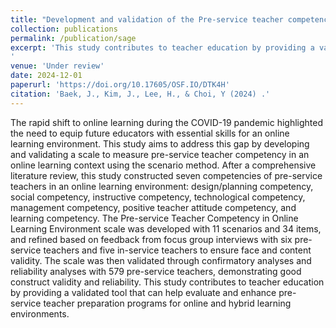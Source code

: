 ```yaml
---
title: "Development and validation of the Pre-service teacher competency scale in an online learning environment using the scenario method"
collection: publications
permalink: /publication/sage
excerpt: 'This study contributes to teacher education by providing a validated tool that can help evaluate and enhance pre-service teacher preparation programs for online and hybrid learning environments. 
'
venue: 'Under review'
date: 2024-12-01
paperurl: 'https://doi.org/10.17605/OSF.IO/DTK4H'
citation: 'Baek, J., Kim, J., Lee, H., & Choi, Y (2024) .'
---
```

The rapid shift to online learning during the COVID-19 pandemic highlighted the need to equip future educators with essential skills for an online learning environment. This study aims to address this gap by developing and validating a scale to measure pre-service teacher competency in an online learning context using the scenario method. After a comprehensive literature review, this study constructed seven competencies of pre-service teachers in an online learning environment: design/planning competency, social competency, instructive competency, technological competency, management competency, positive teacher attitude competency, and learning competency. The Pre-service Teacher Competency in Online Learning Environment scale was developed with 11 scenarios and 34 items, and refined based on feedback from focus group interviews with six pre-service teachers and five in-service teachers to ensure face and content validity. The scale was then validated through confirmatory analyses and reliability analyses with 579 pre-service teachers, demonstrating good construct validity and reliability. This study contributes to teacher education by providing a validated tool that can help evaluate and enhance pre-service teacher preparation programs for online and hybrid learning environments.  
